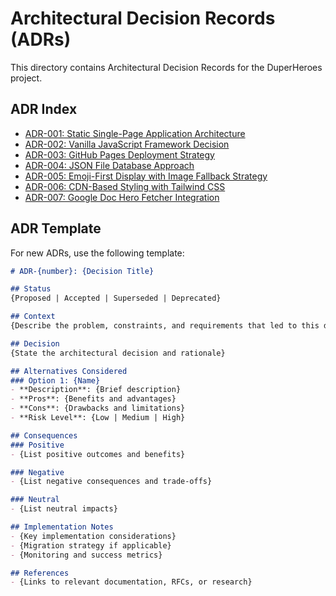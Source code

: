# Architectural Decision Records (ADRs)

This directory contains Architectural Decision Records for the DuperHeroes project.

## ADR Index

- [ADR-001: Static Single-Page Application Architecture](./ADR-001-static-spa-architecture.md)
- [ADR-002: Vanilla JavaScript Framework Decision](./ADR-002-vanilla-javascript-framework.md)
- [ADR-003: GitHub Pages Deployment Strategy](./ADR-003-github-pages-deployment.md)
- [ADR-004: JSON File Database Approach](./ADR-004-json-file-database.md)
- [ADR-005: Emoji-First Display with Image Fallback Strategy](./ADR-005-emoji-first-display.md)
- [ADR-006: CDN-Based Styling with Tailwind CSS](./ADR-006-cdn-based-styling.md)
- [ADR-007: Google Doc Hero Fetcher Integration](./ADR-007-google-doc-hero-fetcher.md)

## ADR Template

For new ADRs, use the following template:

```markdown
# ADR-{number}: {Decision Title}

## Status
{Proposed | Accepted | Superseded | Deprecated}

## Context
{Describe the problem, constraints, and requirements that led to this decision}

## Decision
{State the architectural decision and rationale}

## Alternatives Considered
### Option 1: {Name}
- **Description**: {Brief description}
- **Pros**: {Benefits and advantages}
- **Cons**: {Drawbacks and limitations}
- **Risk Level**: {Low | Medium | High}

## Consequences
### Positive
- {List positive outcomes and benefits}

### Negative
- {List negative consequences and trade-offs}

### Neutral
- {List neutral impacts}

## Implementation Notes
- {Key implementation considerations}
- {Migration strategy if applicable}
- {Monitoring and success metrics}

## References
- {Links to relevant documentation, RFCs, or research}
```